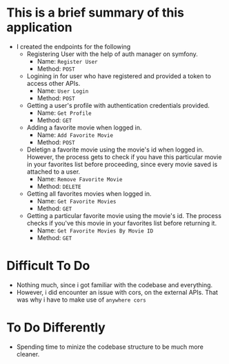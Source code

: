 # This is a brief summary of this application

- I created the endpoints for the following
  - Registering User with the help of auth manager on symfony.
    - Name: `Register User`
    - Method: `POST`
  - Logining in for user who have registered and provided a token to access other APIs.
    - Name: `User Login`
    - Method: `POST`
  - Getting a user's profile with authentication credentials provided.
    - Name: `Get Profile`
    - Method: `GET`
  - Adding a favorite movie when logged in.
    - Name: `Add Favorite Movie`
    - Method: `POST`
  - Deletign a favorite movie using the movie's id when logged in. However, the process gets to check if you have this particular movie in your favorites list before proceeding, since every movie saved is attached to a user.
    - Name: `Remove Favorite Movie`
    - Method: `DELETE`
  - Getting all favorites movies when logged in.
    - Name: `Get Favorite Movies`
    - Method: `GET`
  - Getting a particular favorite movie using the movie's id. The process checks if you've this movie in your favorites list before returning it.
    - Name: `Get Favorite Movies By Movie ID`
    - Method: `GET`

# Difficult To Do
- Nothing much, since i got familiar with the codebase and everything.
- However, i did encounter an issue with cors, on the external APIs. That was why i have to make use of `anywhere cors`

# To Do Differently
- Spending time to minize the codebase structure to be much more cleaner.

